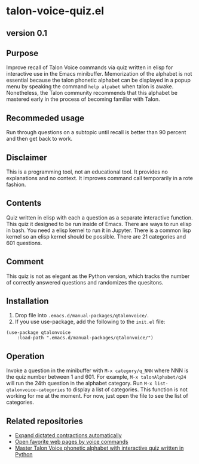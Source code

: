 # talon-voice-quiz.el

## version 0.1

## Purpose
Improve recall of Talon Voice commands via quiz written in elisp for interactive use in the Emacs minibuffer.
Memorization of the alphabet is not essential because the talon phonetic alphabet can be displayed in a popup menu by speaking the command `help alpabet` when talon is awake.
Nonetheless, the Talon community recommends that this alphabet be mastered early in the process of becoming familiar with Talon.


## Recommeded usage
Run through questions on a subtopic until recall is better than 90 percent and then get back to work.


## Disclaimer
This is a programming tool, not an educational tool.
It provides no explanations and no context.
It improves command call temporarily in a rote fashion.


## Contents
Quiz written in elisp with each a question as a separate interactive function.
This quiz it designed to be run inside of Emacs.
There are ways to run elisp in bash.
You need a elisp kernel to run it in Jupyter.
There is a common lisp kernel so an elisp kernel should be possible.
There are 21 categories and 601 questions.


## Comment
This quiz is not as elegant as the Python version, which tracks the number of correctly answered questions and randomizes the quesitons.


## Installation

1. Drop file into `.emacs.d/manual-packages/qtalonvoice/`.
2. If you use use-package, add the following to the `init.el` file:

```elisp
(use-package qtalonvoice
    :load-path ".emacs.d/manual-packages/qtalonvoice/")
```

## Operation

Invoke a question in the minibuffer with `M-x category/q_NNN` where NNN is the quiz number between 1 and 601.
For example, `M-x talonAlphabet/q24` will run the 24th question in the alphabet category.
Run `M-x list-qtalonvoice-categories` to display a list of categories.
This function is not working for me at the moment.
For now, just open the file to see the list of categories.


## Related repositories
- [Expand dictated contractions automatically](https://github.com/MooersLab/talon-contractions)
- [Open favorite web pages by voice commands](https://github.com/MooersLab/talon-webpages)
- [Master Talon Voice phonetic alphabet with interactive quiz written in Python](https://github.com/MooersLab/talon-voice-quizzes)
